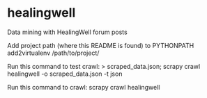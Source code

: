 healingwell
===========

Data mining with HealingWell forum posts

Add project path (where this README is found) to PYTHONPATH
    add2virtualenv /path/to/project/

Run this command to test crawl:
	> scraped_data.json; scrapy crawl healingwell -o scraped_data.json -t json

Run this command to crawl:
    scrapy crawl healingwell
